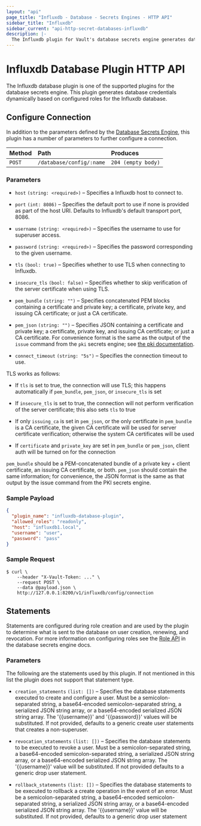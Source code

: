 ```yaml
---
layout: "api"
page_title: "Influxdb - Database - Secrets Engines - HTTP API"
sidebar_title: "Influxdb"
sidebar_current: "api-http-secret-databases-influxdb"
description: |-
  The Influxdb plugin for Vault's database secrets engine generates database credentials to access Influxdb servers.
---
```


# Influxdb Database Plugin HTTP API

The Influxdb database plugin is one of the supported plugins for the database
secrets engine. This plugin generates database credentials dynamically based on
configured roles for the Influxdb database.

## Configure Connection

In addition to the parameters defined by the [Database
Secrets Engine](/api/secret/databases/index.html#configure-connection), this plugin
has a number of parameters to further configure a connection.

| Method   | Path                         | Produces               |
| :------- | :--------------------------- | :--------------------- |
| `POST`   | `/database/config/:name`     | `204 (empty body)` |

### Parameters
- `host` `(string: <required>)` – Specifies a Influxdb
  host to connect to.

- `port` `(int: 8086)` – Specifies the default port to use if none is provided
  as part of the host URI. Defaults to Influxdb's default transport port, 8086.

- `username` `(string: <required>)` – Specifies the username to use for
  superuser access.

- `password` `(string: <required>)` – Specifies the password corresponding to
  the given username.

- `tls` `(bool: true)` – Specifies whether to use TLS when connecting to
  Influxdb.

- `insecure_tls` `(bool: false)` – Specifies whether to skip verification of the
  server certificate when using TLS.

- `pem_bundle` `(string: "")` – Specifies concatenated PEM blocks containing a
  certificate and private key; a certificate, private key, and issuing CA
  certificate; or just a CA certificate.

- `pem_json` `(string: "")` – Specifies JSON containing a certificate and
  private key; a certificate, private key, and issuing CA certificate; or just a
  CA certificate. For convenience format is the same as the output of the
  `issue` command from the `pki` secrets engine; see
  [the pki documentation](/docs/secrets/pki/index.html).

- `connect_timeout` `(string: "5s")` – Specifies the connection timeout to use.

TLS works as follows:

- If `tls` is set to true, the connection will use TLS; this happens
  automatically if `pem_bundle`, `pem_json`, or `insecure_tls` is set

- If `insecure_tls` is set to true, the connection will not perform verification
  of the server certificate; this also sets `tls` to true

- If only `issuing_ca` is set in `pem_json`, or the only certificate in
  `pem_bundle` is a CA certificate, the given CA certificate will be used for
  server certificate verification; otherwise the system CA certificates will be
  used

- If `certificate` and `private_key` are set in `pem_bundle` or `pem_json`,
  client auth will be turned on for the connection

`pem_bundle` should be a PEM-concatenated bundle of a private key + client
certificate, an issuing CA certificate, or both. `pem_json` should contain the
same information; for convenience, the JSON format is the same as that output by
the issue command from the PKI secrets engine.

### Sample Payload

```json
{
  "plugin_name": "influxdb-database-plugin",
  "allowed_roles": "readonly",
  "host": "influxdb1.local",
  "username": "user",
  "password": "pass"
}
```

### Sample Request

```
$ curl \
    --header "X-Vault-Token: ..." \
    --request POST \
    --data @payload.json \
    http://127.0.0.1:8200/v1/influxdb/config/connection
```

## Statements

Statements are configured during role creation and are used by the plugin to
determine what is sent to the database on user creation, renewing, and
revocation. For more information on configuring roles see the [Role
API](/api/secret/databases/index.html#create-role) in the database secrets engine docs.

### Parameters

The following are the statements used by this plugin. If not mentioned in this
list the plugin does not support that statement type.

- `creation_statements` `(list: [])` – Specifies the database
  statements executed to create and configure a user. Must be a
  semicolon-separated string, a base64-encoded semicolon-separated string, a
  serialized JSON string array, or a base64-encoded serialized JSON string
  array. The '{{username}}' and '{{password}}' values will be substituted. If not
  provided, defaults to a generic create user statements that creates a
  non-superuser.

- `revocation_statements` `(list: [])` – Specifies the database statements to
  be executed to revoke a user. Must be a semicolon-separated string, a
  base64-encoded semicolon-separated string, a serialized JSON string array, or
  a base64-encoded serialized JSON string array. The '{{username}}' value will be
  substituted. If not provided defaults to a generic drop user statement.

- `rollback_statements` `(list: [])` – Specifies the database statements to be
  executed to rollback a create operation in the event of an error. Must be a
  semicolon-separated string, a base64-encoded semicolon-separated string, a
  serialized JSON string array, or a base64-encoded serialized JSON string
  array. The '{{username}}' value will be substituted. If not provided, defaults to
  a generic drop user statement
